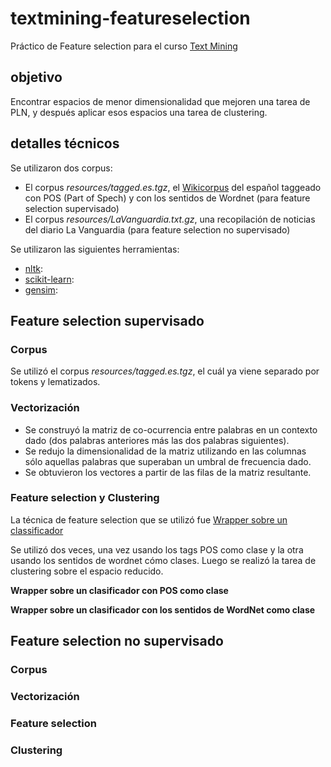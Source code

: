 # textmining-featureselection

Práctico de Feature selection para el curso [Text Mining](https://sites.google.com/view/mdt2017)

## objetivo

Encontrar espacios de menor dimensionalidad que mejoren una tarea de PLN, y después aplicar esos espacios una tarea de clustering. 

## detalles técnicos

Se utilizaron dos corpus: 
* El corpus _resources/tagged.es.tgz_, el [Wikicorpus](http://www.cs.upc.edu/~nlp/wikicorpus/) del español taggeado con POS (Part of Spech) y con los sentidos de Wordnet (para feature selection supervisado)
* El corpus _resources/LaVanguardia.txt.gz_, una recopilación de noticias del diario La Vanguardia (para feature selection no supervisado)

Se utilizaron las siguientes herramientas:
* [nltk](http://www.nltk.org/): 
* [scikit-learn](http://scikit-learn.org/stable/): 
* [gensim](https://radimrehurek.com/gensim/index.html): 

## Feature selection supervisado

### Corpus

Se utilizó el corpus _resources/tagged.es.tgz_, el cuál ya viene separado por tokens y lematizados. 

### Vectorización

* Se construyó la matriz de co-ocurrencia entre palabras en un contexto dado (dos palabras anteriores más las dos palabras siguientes).
* Se redujo la dimensionalidad de la matriz utilizando en las columnas sólo aquellas palabras que superaban un umbral de frecuencia dado. 
* Se obtuvieron los vectores a partir de las filas de la matriz resultante.

### Feature selection y Clustering

La técnica de feature selection que se utilizó fue [Wrapper sobre un classificador](http://scikit-learn.org/stable/modules/feature_selection.html#feature-selection-using-selectfrommodel)

Se utilizó dos veces, una vez usando los tags POS como clase y la otra usando los sentidos de wordnet cómo clases. Luego
se realizó la tarea de clustering sobre el espacio reducido.

**Wrapper sobre un clasificador con POS como clase**

**Wrapper sobre un clasificador con los sentidos de WordNet como clase**

## Feature selection no supervisado

### Corpus

### Vectorización

### Feature selection

### Clustering